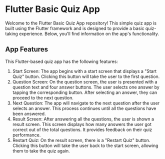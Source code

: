# Flutter Basic Quiz App

Welcome to the Flutter Basic Quiz App repository! This simple quiz app is built using the Flutter framework and is designed to provide a basic quiz-taking experience. Below, you'll find information on the app's functionality.

## App Features

This Flutter-based quiz app has the following features:

1.  Start Screen: The app begins with a start screen that displays a "Start Quiz" button. Clicking this button will take the user to the first question.
2. Question Screen: On the question screen, the user is presented with a question text and four answer buttons. The user selects one answer by tapping the corresponding button. After selecting an answer, they can proceed to the next question.
3. Next Question: The app will navigate to the next question after the user selects an answer. This process continues until all the questions have been answered.
4. Result Screen: After answering all the questions, the user is shown a result screen. This screen displays how many answers the user got correct out of the total questions. It provides feedback on their quiz performance.
5. Restart Quiz: On the result screen, there is a "Restart Quiz" button. Clicking this button will take the user back to the start screen, allowing them to take the quiz again.

